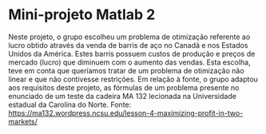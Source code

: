 # Mini-projeto Matlab 2

Neste projeto, o grupo escolheu um problema de otimização referente ao lucro obtido através
da venda de barris de aço no Canadá e nos Estados Unidos da América. Estes barris possuem custos de
produção e preços de mercado (lucro) que diminuem com o aumento das vendas.
Esta escolha, teve em conta que queríamos tratar de um problema de otimização não linear e
que não contivesse restrições. Em relação à fonte, o grupo adaptou aos requisitos deste projeto, as
fórmulas de um problema presente no enunciado de um teste da cadeira MA 132 lecionada na
Universidade estadual da Carolina do Norte.
Fonte: https://ma132.wordpress.ncsu.edu/lesson-4-maximizing-profit-in-two-markets/
